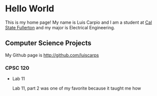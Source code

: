 # Hello World 

This is my home page! My name is Luis Carpio and I am a student at [Cal State Fullerton](http://www.fullerton.edu/) and my major is Electrical Engineering. 

## Computer Science Projects 

My Github page is http://github.com/luiscarps

### CPSC 120 

* Lab 11 

    Lab 11, part 2 was one of my favorite because it taught me how 